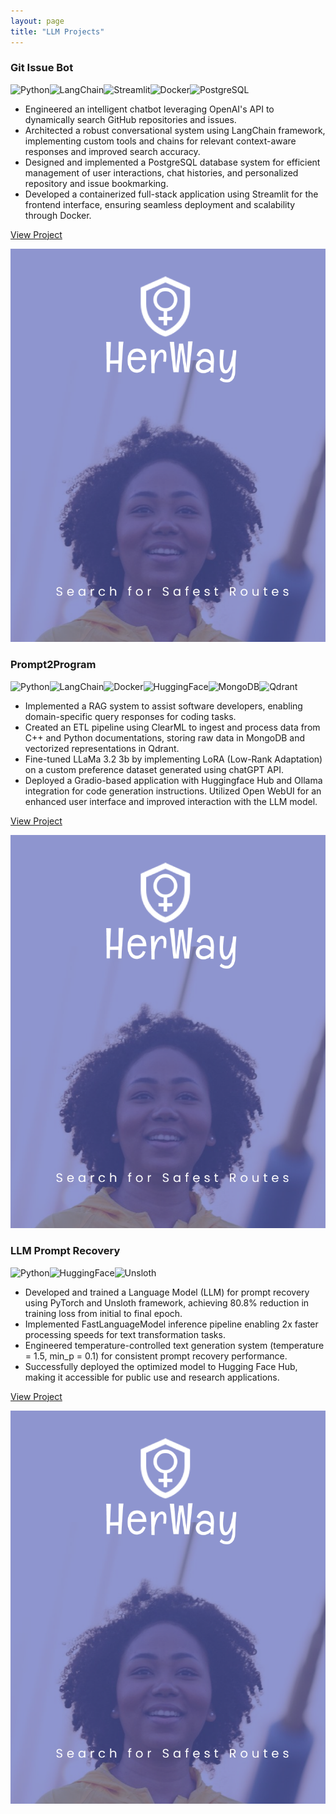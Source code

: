 ```yaml
---
layout: page
title: "LLM Projects"
---
```


<div class="project-card">
  <div class="project-card-content">
    <h3>Git Issue Bot</h3>
      <img src="https://img.shields.io/badge/Python-3776AB?style=flat&logo=python&logoColor=white" alt="Python"><img src="https://img.shields.io/badge/LangChain-121212?style=flat&logo=chainlink&logoColor=white" alt="LangChain"><img src="https://img.shields.io/badge/Streamlit-FF4B4B?style=flat&logo=Streamlit&logoColor=white" alt="Streamlit"><img src="https://img.shields.io/badge/Docker-2496ED?style=flat&logo=docker&logoColor=white" alt="Docker"><img src="https://img.shields.io/badge/PostgreSQL-316192?style=flat&logo=postgresql&logoColor=white" alt="PostgreSQL">
      <ul>
        <li>Engineered an intelligent chatbot leveraging OpenAI's API to dynamically search GitHub repositories and issues.</li>
        <li>Architected a robust conversational system using LangChain framework, implementing custom tools and chains for relevant context-aware responses and improved search accuracy.</li>
        <li>Designed and implemented a PostgreSQL database system for efficient management of user interactions, chat histories, and personalized repository and issue bookmarking.</li>
        <li>Developed a containerized full-stack application using Streamlit for the frontend interface, ensuring seamless deployment and scalability through Docker.</li>
      </ul>
      <p><a href="https://github.com/Billa-Man/git-issue-bot">View Project</a></p>
  </div>
  <img src="/assets/projects/herway.png" alt="her-way" class="project-card-img" />
</div>

<div class="project-card">
  <div class="project-card-content">
    <h3>Prompt2Program</h3>
      <img src="https://img.shields.io/badge/Python-3776AB?style=flat&logo=python&logoColor=white" alt="Python"><img src="https://img.shields.io/badge/LangChain-121212?style=flat&logo=chainlink&logoColor=white" alt="LangChain"><img src="https://img.shields.io/badge/Docker-2496ED?style=flat&logo=docker&logoColor=white" alt="Docker"><img src="https://img.shields.io/badge/Hugging%20Face-FFD21E?style=flat&logo=huggingface&logoColor=black" alt="HuggingFace"><img src="https://img.shields.io/badge/MongoDB-47A248?style=flat&logo=mongodb&logoColor=white" alt="MongoDB"><img src="https://img.shields.io/badge/Qdrant-FF4F64.svg?style=flat&logo=qdrant&logoColor=white" alt="Qdrant">
      <ul>
        <li>Implemented a RAG system to assist software developers, enabling domain-specific query responses for coding tasks.</li>
        <li>Created an ETL pipeline using ClearML to ingest and process data from C++ and Python documentations, storing raw data in MongoDB and vectorized representations in Qdrant.</li>
        <li>Fine-tuned LLaMa 3.2 3b by implementing LoRA (Low-Rank Adaptation) on a custom preference dataset generated using chatGPT API.</li>
        <li>Deployed a Gradio-based application with Huggingface Hub and Ollama integration for code generation instructions. Utilized Open WebUI for an enhanced user interface and improved interaction with the LLM model.</li>
      </ul>
      <p><a href="https://github.com/Billa-Man/prompt2program">View Project</a></p>
  </div>
  <img src="/assets/projects/herway.png" alt="her-way" class="project-card-img" />
</div>

<div class="project-card">
  <div class="project-card-content">
    <h3>LLM Prompt Recovery</h3>
      <img src="https://img.shields.io/badge/Python-3776AB?style=flat&logo=python&logoColor=white" alt="Python"><img src="https://img.shields.io/badge/Hugging%20Face-FFD21E?style=flat&logo=huggingface&logoColor=black" alt="HuggingFace"><img src="https://img.shields.io/badge/Unsloth-FF6B6B?style=flat&logo=chainlink&logoColor=white" alt="Unsloth">
      <ul>
        <li>Developed and trained a Language Model (LLM) for prompt recovery using PyTorch and Unsloth framework, achieving 80.8% reduction in training loss from initial to final epoch.</li>
        <li>Implemented FastLanguageModel inference pipeline enabling 2x faster processing speeds for text transformation tasks.</li>
        <li>Engineered temperature-controlled text generation system (temperature = 1.5, min_p = 0.1) for consistent prompt recovery performance.</li>
        <li>Successfully deployed the optimized model to Hugging Face Hub, making it accessible for public use and research applications.</li>
      </ul>
      <p><a href="https://www.kaggle.com/code/sohithbandari/llama-3-2-3b-llm-prompt-recovery/">View Project</a></p>
  </div>
  <img src="/assets/projects/herway.png" alt="her-way" class="project-card-img"/>
</div>